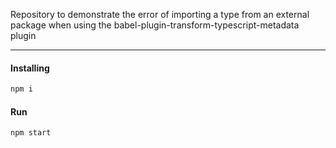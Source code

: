 Repository to demonstrate the error of importing a type from an external package when using the babel-plugin-transform-typescript-metadata plugin

---
#### Installing

```bash
npm i
```

#### Run

```bash
npm start
```

